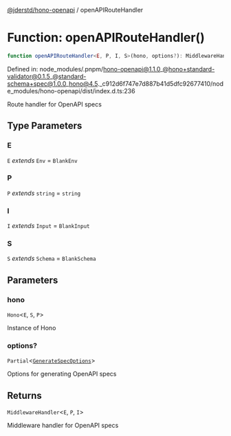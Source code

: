 [@jderstd/hono-openapi](../README.md) / openAPIRouteHandler

# Function: openAPIRouteHandler()

```ts
function openAPIRouteHandler<E, P, I, S>(hono, options?): MiddlewareHandler<E, P, I>;
```

Defined in: node\_modules/.pnpm/hono-openapi@1.1.0\_@hono+standard-validator@0.1.5\_@standard-schema+spec@1.0.0\_hono@4.5.\_c912d6f747e7d887b41d5dfc92677410/node\_modules/hono-openapi/dist/index.d.ts:236

Route handler for OpenAPI specs

## Type Parameters

### E

`E` *extends* `Env` = `BlankEnv`

### P

`P` *extends* `string` = `string`

### I

`I` *extends* `Input` = `BlankInput`

### S

`S` *extends* `Schema` = `BlankSchema`

## Parameters

### hono

`Hono`\<`E`, `S`, `P`\>

Instance of Hono

### options?

`Partial`\<[`GenerateSpecOptions`](../type-aliases/GenerateSpecOptions.md)\>

Options for generating OpenAPI specs

## Returns

`MiddlewareHandler`\<`E`, `P`, `I`\>

Middleware handler for OpenAPI specs
